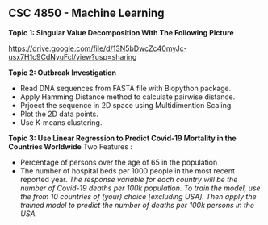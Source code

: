 ## **CSC 4850 - Machine Learning** 
**Topic 1: Singular Value Decomposition With The Following Picture**

https://drive.google.com/file/d/13N5bDwcZc40myJc-usx7H1c9CdNyuFcl/view?usp=sharing

**Topic 2: Outbreak Investigation**

+ Read DNA sequences from FASTA file with Biopython package. 
+ Apply Hamming Distance method to calculate pairwise distance.
+ Prjoect the sequence in 2D space using Multidimention Scaling.
+ Plot the 2D data points.
+ Use K-means clustering.  

**Topic 3: Use Linear Regression to Predict Covid-19 Mortality in the Countries Worldwide**
  Two Features :
  + Percentage of persons over the age of 65 in the population
  + The number of hospital beds per 1000 people in the most recent reported year.
*The response variable for each country will be the number of Covid-19 deaths per 100k population. To train the model, use the from 10 countries
of (your) choice [excluding USA]. Then apply the trained model to predict the number of deaths per 100k persons in the USA.*

